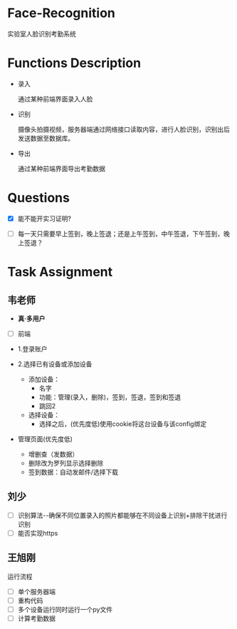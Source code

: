# Face-Recognition
  
实验室人脸识别考勤系统
  
# Functions Description

- 录入

    通过某种前端界面录入人脸

- 识别
    
    摄像头拍摄视频，服务器端通过网络接口读取内容，进行人脸识别，识别出后发送数据至数据库。

- 导出

    通过某种前端界面导出考勤数据



# Questions

- [x] 能不能开实习证明?
- [ ] 每一天只需要早上签到，晚上签退；还是上午签到，中午签退，下午签到，晚上签退？


# Task Assignment

## 韦老师
- <b>真·多用户</b>
- [ ] 前端 
- 1.登录账户
- 2.选择已有设备或添加设备
  - 添加设备：
    - 名字 
    - 功能：管理(录入，删除)，签到，签退，签到和签退
    - 跳回2
  - 选择设备：
    - 选择之后，(优先度低)使用cookie将这台设备与该config绑定

- 管理页面(优先度低)
  - 增删查（发数据）
  - 删除改为罗列显示选择删除
  - 签到数据：自动发邮件/选择下载


## 刘少

- [ ] 识别算法--确保不同位置录入的照片都能够在不同设备上识别+排除干扰进行识别
- [ ] 能否实现https

## 王旭刚

运行流程
- [ ] 单个服务器端
- [ ] 重构代码
- [ ] 多个设备运行同时运行一个py文件
- [ ] 计算考勤数据
